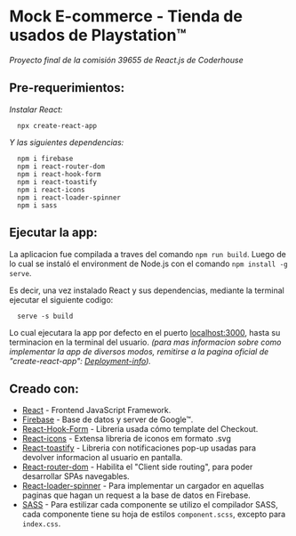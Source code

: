# Mock E-commerce - Tienda de usados de Playstation™

_Proyecto final de la comisión 39655 de React.js de Coderhouse_

## Pre-requerimientos:

_Instalar React:_ 
```
  npx create-react-app
```

_Y las siguientes dependencias:_
```
  npm i firebase
  npm i react-router-dom
  npm i react-hook-form
  npm i react-toastify
  npm i react-icons
  npm i react-loader-spinner
  npm i sass
```

## Ejecutar la app:

La aplicacion fue compilada a traves del comando `npm run build`. Luego de lo cual se instaló el environment de Node.js con el comando `npm install -g serve`.

Es decir, una vez instalado React y sus dependencias, mediante la terminal ejecutar el siguiente codigo:
```
  serve -s build
```
Lo cual ejecutara la app por defecto en el puerto [localhost:3000](http://localhost:3000/), hasta su terminacion en la terminal del usuario.
_(para mas informacion sobre como implementar la app de diversos modos, remitirse a la pagina oficial de "create-react-app": [Deployment-info](https://create-react-app.dev/docs/deployment/))._

## Creado con:

* [React](https://react.dev/) - Frontend JavaScript Framework.
* [Firebase](https://console.firebase.google.com/?hl=es) - Base de datos y server de Google™.
* [React-Hook-Form](https://react-hook-form.com/) - Libreria usada cómo template del Checkout.
* [React-icons](https://react-icons.github.io/react-icons/) - Extensa libreria de iconos em formato .svg
* [React-toastify](https://fkhadra.github.io/react-toastify/introduction/) - Libreria con notificaciones pop-up usadas para devolver informacion al usuario en pantalla.
* [React-router-dom](https://reactrouter.com/en/main) - Habilita el "Client side routing", para poder desarrollar SPAs navegables.
* [React-loader-spinner](https://mhnpd.github.io/react-loader-spinner/) - Para implementar un cargador en aquellas paginas que hagan un request a la base de datos en Firebase.
* [SASS](https://sass-lang.com/) - Para estilizar cada componente se utilizo el compilador SASS, cada componente tiene su hoja de estilos `component.scss`, excepto para `index.css`. 
